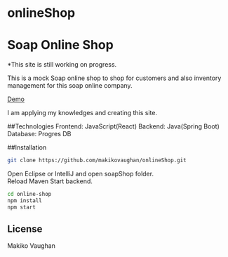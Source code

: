 # onlineShop

# Soap Online Shop

\*This site is still working on progress.

This is a mock Soap online shop to shop for customers and also inventory management for this soap online company.

[Demo](Demo.mov)

I am applying my knowledges and creating this site.

##Technologies
Frontend: JavaScript(React)
Backend: Java(Spring Boot)
Database: Progres DB

##Installation

```bash
git clone https://github.com/makikovaughan/onlineShop.git
```

Open Eclipse or IntelliJ and open soapShop folder.
<br/>
Reload Maven
Start backend.

```bash
cd online-shop
npm install
npm start
```

## License

Makiko Vaughan

